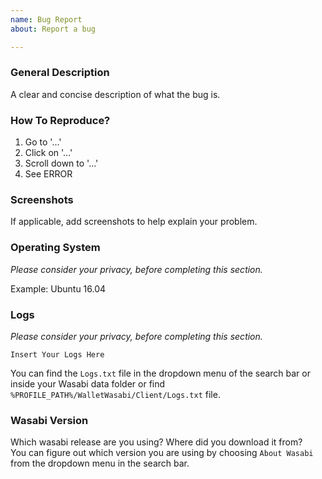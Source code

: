 ```yaml
---
name: Bug Report
about: Report a bug

---
```


### General Description

A clear and concise description of what the bug is.

### How To Reproduce?

1. Go to '...'
2. Click on '...'
3. Scroll down to '...'
4. See ERROR

### Screenshots

If applicable, add screenshots to help explain your problem.

### Operating System

*Please consider your privacy, before completing this section.*

Example: Ubuntu 16.04

### Logs

*Please consider your privacy, before completing this section.*

```
Insert Your Logs Here
```

You can find the `Logs.txt` file in the dropdown menu of the search bar or inside your Wasabi data folder or find `%PROFILE_PATH%/WalletWasabi/Client/Logs.txt` file.

### Wasabi Version

Which wasabi release are you using? Where did you download it from?  
You can figure out which version you are using by choosing `About Wasabi` from the dropdown menu in the search bar.
